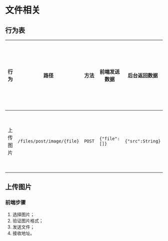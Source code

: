 # 文件相关
## 行为表
|行为|路径|方法|前端发送数据|后台返回数据|发送数据设置项说明|
|---|---|---|---|---|---|
|上传图片|`/files/post/image/{file}`|`POST`|`{"file":[]}`|`{"src":String}`|只支持单文件上传|

## 上传图片
### 前端步骤
1. 选择图片；
2. 验证图片格式；
3. 发送文件；
4. 接收地址。
